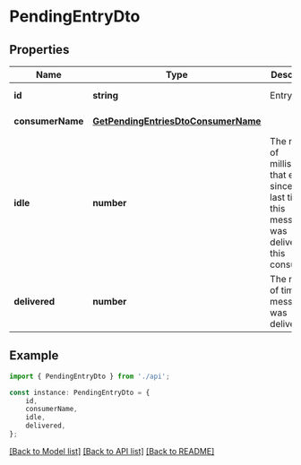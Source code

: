 # PendingEntryDto


## Properties

Name | Type | Description | Notes
------------ | ------------- | ------------- | -------------
**id** | **string** | Entry ID | [default to undefined]
**consumerName** | [**GetPendingEntriesDtoConsumerName**](GetPendingEntriesDtoConsumerName.md) |  | [default to undefined]
**idle** | **number** | The number of milliseconds that elapsed since the last time this message was delivered to this consumer | [default to undefined]
**delivered** | **number** | The number of times this message was delivered | [default to undefined]

## Example

```typescript
import { PendingEntryDto } from './api';

const instance: PendingEntryDto = {
    id,
    consumerName,
    idle,
    delivered,
};
```

[[Back to Model list]](../README.md#documentation-for-models) [[Back to API list]](../README.md#documentation-for-api-endpoints) [[Back to README]](../README.md)
